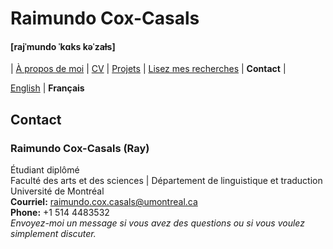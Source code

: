 # Raimundo Cox-Casals
#### [rajˈmundo ˈkɑks kəˈzaɫs]

| [À propos de moi](LISMOI.md) | [CV](cvfr.md) | [Projets](projectsfr.md) | [Lisez mes recherches](papersfr.md) | **Contact** | 

[English](../contact.md) \| **Français**

## Contact
### Raimundo Cox-Casals (Ray)
Étudiant diplômé  
Faculté des arts et des sciences | Département de linguistique et traduction  
Université de Montréal   
**Courriel:** raimundo.cox.casals@umontreal.ca  
**Phone:** +1 514 4483532  
_Envoyez-moi un message si vous avez des questions ou si vous voulez simplement discuter._
